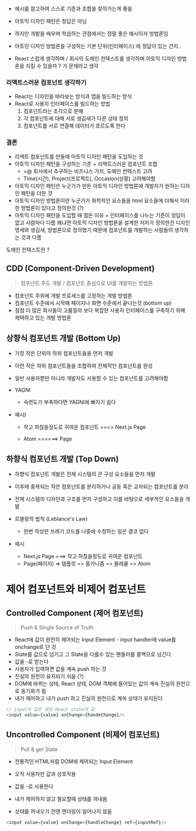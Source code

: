 - 예시를 참고하여 스스로 기준과 조합을 찾아가는게 좋음



- 아토믹 디자인 패턴은 정답은 아님
- 하지만 개발을 배우며 학습하는 관점에서는 정말 좋은 예시이자 방법론임
- 아토민 디자인 방법론을 구성하는 기본 단위(인터페이스) 에 정답이 있는 건지..

- React 스럽게 생각하며 / 회사의 도메인 컨텍스트를 생각하며 아토믹 디자인 방법론을 지킬 수 있을까 ? 가 문제라고 생각



### 리액트스러운 컴포넌트 생각하기

- React는 디자인을 바라보는 방식과 앱을 빌드하는 방식
- React로 사용자 인터페이스를 빌드하는 방법
  1. 컴포넌트라는 조각으로 분해
  2. 각 컴포넌트에 대해 서로 생김새가 다른 상태 정의
  3. 컴포넌트를 서로 연결해 데이터가 흐르도록 한다

### 결론

- 리액트 컴포넌트를 만들때 아토믹 디자인 패턴을 도입하는 것
- 아토믹 디자인 패턴을 구성하는 기준 + 리액트스러운 컴포넌트 조합
  - +@ 회사에서 추구하는 비즈니스 가치, 도메인 컨텍스트 고려
  - Time(시간), Project(프로젝트), Occasion(상황) 고려해야함
- 아토믹 디자인 패턴은 누군가가 만든 아토믹 디자인 방법론에 개발자가 원하는 디자인 패턴을 더한 것
- 아토믹 디자인 방법론이란 누군가가 화학적인 요소들을 html 요소들에 더해서 이러한 방법론이 있다고 정의한것 (?)
- 아토믹 디자인 패턴을 도입할 때 힘든 이유  = 인터페이스를 나누는 기준이 정답이 없고 사람마다 다름 왜냐면 아토믹 디자인 방법론을 설계한 저자가 정의한건 디자인 명세와 생김새, 방법론으로 정의했기 때문에 컴포넌트를 개발하는 사람들이 생각하는 것과 다름



도메인 컨텍스트란 ?



## CDD (Component-Driven Development)

> 컴포넌트 주도 개발 / 컴포넌트 중심으로 UI를 개발하는 방법론

- 컴포넌트 주위에 개발 프로세스를 고정하는 개발 방법론
- 컴포넌트 수준에서 시작해 페이지나 화면 수준에서 끝나는것 (bottom up)
- 점점 더 많은 회사들이 고품질의 보다 복잡한 사용자 인터페이스를 구축하기 위해 채택하고 있는 개발 방법론

## 상향식 컴포넌트 개발 (Bottom Up)

- 가장 작은 단위의 하위 컴포넌트들을 먼저 개발

- 이런 작은 하위 컴포넌트들을 조합하여 전체적인 컴포넌트를 완성

- 일반 사용자뿐만 아니라 개발자도 사용할 수 있는 컴포넌트를 고려해야함

- YAGNI

  - 숙련도가 부족하다면 YAGNI에 빠지기 쉽다

- 예시)

  - 작고 하찮을정도로 귀여운 컴포넌트 ===> Next.js Page

  - Atom ======> Page

## 하향식 컴포넌트 개발 (Top Down)

- 하향식 컴포넌트 개발은 전체 시스템의 큰 구성 요소들을 먼저 개발
- 이후에 중복되는 작은 컴포넌트를 분리하거나 공동 혹은 교차되는 컴포넌트를 분리
- 전체 시스템의 디자인과 구조를 먼저 구성하고 이를 바탕으로 세부적인 요소들을 개발
- 르블랑의 법칙 (Leblance's Law)
  - 한번 작성한 쓰레기 코드를 나중에 수정하는 일은 결코 없다

- 예시
  - Next.js Page ===> 작고 하찮을정도로 귀여운 컴포넌트
  - Page(페이지) => 템플릿 => 올가니즘 => 몰레큘 => Atom



# 제어 컴포넌트와 비제어 컴포넌트

## Controlled Component (제어 컴포넌트)

> Push & SIngle Source of Truth

- React에 값이 완전히 제어되는 Input Element - input handler에 value를 onchange로 단 것
- State를 값으로 넘기고 그 State을 다를수 있는 핸들러를 콜백으로 넘긴다
- 값을 -로 받는다
- 사용자가 입력하면 값을 계속 push 하는  것
- 진실의 원천이 유지되기 쉬움 (?)
- DOM에 바뀌는 상태, React 상태, DOM 객체에 들어있는 값이 계속 진실의 원천으로 동기화가 됨
- 내가 제어하고 내가 push 하고 진실의 원천으로 계쏙 상태가 유지된다

```js
// input의 값은 항상 React state의 값
<input value={value} onChange={handeChange}/>
```

## Uncontrolled Component (비제어 컴포넌트)

> Pull & get State

- 전통적인 HTML처럼 DOM에 제어되는 Input Element
- 오직 사용자만 값과 상호작용
- 값을 -로 사용한다

- 내가 제어하지 않고 필요할때 상태를 꺼내옴
- 상태를 꺼내오기 전엔 렌더링이 일어나지 않음

```js
<input value={value} onChange={handleChange} ref={inputRef}/>
```

































